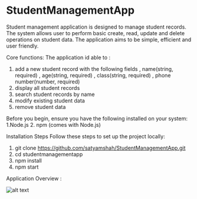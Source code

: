# StudentManagementApp

Student management application is designed to manage student records. The
system allows user to perform basic create, read, update and delete operations on
student data. The application aims to be simple, efficient and user friendly.

Core functions:
The application id able to :
1. add a new student record with the following fields
, name(string, required)
, age(string, required)
, class(string, required)
, phone number(number, required)
2. display all student records
3. search student records by name
4. modify existing student data
5. remove student data

Before you begin, ensure you have the following installed on your system:
1.Node.js 
2. npm (comes with Node.js)

Installation Steps
Follow these steps to set up the project locally:
1. git clone https://github.com/satyamshah/StudentManagementApp.git
2. cd studentmanagementapp
3. npm install
4. npm start

Application Overview : 

![alt text](https://github.com/user-attachments/assets/f613508e-fc5b-4ad1-8539-9b28dd6db2e9)


